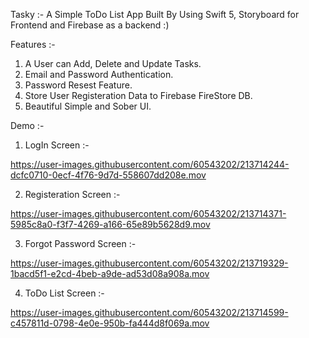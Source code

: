 Tasky :- A Simple ToDo List App Built By Using Swift 5, Storyboard for Frontend and Firebase as a backend :)

Features :- 
1. A User can Add, Delete and Update Tasks.
2. Email and Password Authentication.
3. Password Resest Feature.
4. Store User Registeration Data to Firebase FireStore DB.
5. Beautiful Simple and Sober UI.

Demo :- 

1. LogIn Screen :- 
 
https://user-images.githubusercontent.com/60543202/213714244-dcfc0710-0ecf-4f76-9d7d-558607dd208e.mov

2. Registeration Screen :- 

https://user-images.githubusercontent.com/60543202/213714371-5985c8a0-f3f7-4269-a166-65e89b5628d9.mov

3. Forgot Password Screen :- 

https://user-images.githubusercontent.com/60543202/213719329-1bacd5f1-e2cd-4beb-a9de-ad53d08a908a.mov

4. ToDo List Screen :- 

https://user-images.githubusercontent.com/60543202/213714599-c457811d-0798-4e0e-950b-fa444d8f069a.mov

